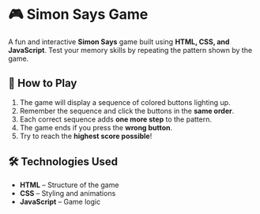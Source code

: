 # 🎮 Simon Says Game

A fun and interactive **Simon Says** game built using **HTML, CSS, and JavaScript**. Test your memory skills by repeating the pattern shown by the game. 

## 🎯 How to Play
1. The game will display a sequence of colored buttons lighting up.
2. Remember the sequence and click the buttons in the **same order**.
3. Each correct sequence adds **one more step** to the pattern.
4. The game ends if you press the **wrong button**.
5. Try to reach the **highest score possible**!

## 🛠️ Technologies Used
- **HTML** – Structure of the game  
- **CSS** – Styling and animations  
- **JavaScript** – Game logic  
